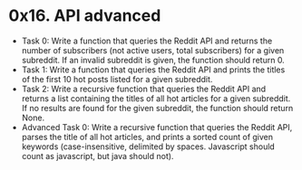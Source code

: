 # 0x16. API advanced

- Task 0: Write a function that queries the Reddit API and returns the number of subscribers (not active users, total subscribers) for a given subreddit. If an invalid subreddit is given, the function should return 0.
- Task 1: Write a function that queries the Reddit API and prints the titles of the first 10 hot posts listed for a given subreddit.
- Task 2: Write a recursive function that queries the Reddit API and returns a list containing the titles of all hot articles for a given subreddit. If no results are found for the given subreddit, the function should return None.
- Advanced Task 0: Write a recursive function that queries the Reddit API, parses the title of all hot articles, and prints a sorted count of given keywords (case-insensitive, delimited by spaces. Javascript should count as javascript, but java should not).
